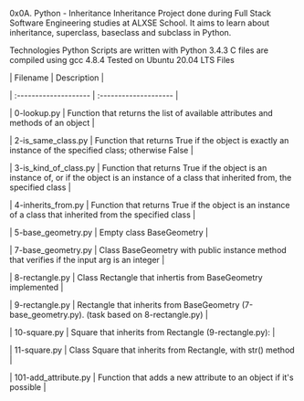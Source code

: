  0x0A. Python - Inheritance
Inheritance
Project done during Full Stack Software Engineering studies at ALXSE School. It aims to learn about inheritance, superclass, baseclass and subclass in Python.

 Technologies
Python Scripts are written with Python 3.4.3
C files are compiled using gcc 4.8.4
Tested on Ubuntu 20.04 LTS
Files



|  Filename |	 Description |

| :-------------------- | :-------------------- |

| 0-lookup.py	          | Function that returns the list of available attributes and methods of an object | 

| 2-is_same_class.py	  | Function that returns True if the object is exactly an instance of the specified class; otherwise False |

| 3-is_kind_of_class.py |	Function that returns True if the object is an instance of, or if the object is an instance of a class that inherited from, the specified class |

| 4-inherits_from.py    |	Function that returns True if the object is an instance of a class that inherited from the specified class |

| 5-base_geometry.py    |	Empty class BaseGeometry |

| 7-base_geometry.py	  | Class BaseGeometry with public instance method that verifies if the input arg is an integer |

| 8-rectangle.py        |	Class Rectangle that inhertis from BaseGeometry implemented |

| 9-rectangle.py        | Rectangle that inherits from BaseGeometry (7-base_geometry.py). (task based on 8-rectangle.py) |

| 10-square.py          | Square that inherits from Rectangle (9-rectangle.py): |


| 11-square.py          |	Class Square that inherits from Rectangle, with str() method |

| 101-add_attribute.py  |	Function that adds a new attribute to an object if it's possible |
